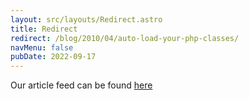 ```yaml
---
layout: src/layouts/Redirect.astro
title: Redirect
redirect: /blog/2010/04/auto-load-your-php-classes/
navMenu: false
pubDate: 2022-09-17
---
```

<div>
Our article feed can be found <a href="/blog/2010/04/auto-load-your-php-classes/">here</a>
</div>

